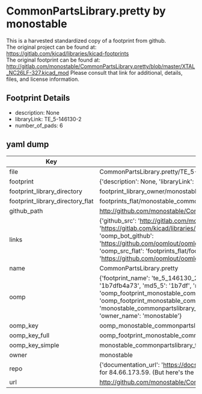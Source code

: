 # CommonPartsLibrary.pretty by monostable  
This is a harvested standardized copy of a footprint from github.  
The original project can be found at:  
https://gitlab.com/kicad/libraries/kicad-footprints  
The original footprint can be found at:
http://gitlab.com/monostable/CommonPartsLibrary.pretty/blob/master/XTAL_NC26LF-327.kicad_mod
Please consult that link for additional, details, files, and license information.  
## Footprint Details
* description: None  
* libraryLink: TE_5-146130-2  
* number_of_pads: 6  
## yaml dump  
| Key | Value |  
| --- | --- |  
| file | CommonPartsLibrary.pretty/TE_5-146130-2.kicad_mod |  
| footprint | {'description': None, 'libraryLink': 'TE_5-146130-2', 'number_of_pads': 6} |  
| footprint_library_directory | footprint_library_owner/monostable_CommonPartsLibrary.pretty |  
| footprint_library_directory_flat | footprints_flat/monostable_commonpartslibrary_te_5_146130_2/working |  
| github_path | http://github.com/monostable/CommonPartsLibrary.pretty/blob/master/TE_5-146130-2.kicad_mod |  
| links | {'github_src': 'http://gitlab.com/monostable/CommonPartsLibrary.pretty/blob/master/XTAL_NC26LF-327.kicad_mod', 'github_src_repo': 'https://gitlab.com/kicad/libraries/kicad-footprints', 'oomp_bot': 'footprints/monostable_commonpartslibrary_te_5_146130_2/working', 'oomp_bot_github': 'https://github.com/oomlout/oomlout_oomp_footprint_bot/tree/main/footprints/monostable_commonpartslibrary_te_5_146130_2/working', 'oomp_src_flat': 'footprints_flat/footprints_flat/monostable_commonpartslibrary_te_5_146130_2/working', 'oomp_src_flat_github': 'https://github.com/oomlout/oomlout_oomp_footprint_src/tree/main/footprints_flat/monostable_commonpartslibrary_te_5_146130_2/working'} |  
| name | CommonPartsLibrary.pretty |  
| oomp | {'footprint_name': 'te_5_146130_2', 'library_name': 'commonpartslibrary', 'md5': '1b7dfb4a7387e3683819fe61f78cfabd', 'md5_10': '1b7dfb4a73', 'md5_5': '1b7df', 'md5_6': '1b7dfb', 'oomp_key': 'oomp_monostable_commonpartslibrary_te_5_146130_2', 'oomp_key_extra': 'oomp_footprint_monostable_commonpartslibrary_te_5_146130_2', 'oomp_key_full': 'oomp_footprint_monostable_commonpartslibrary_te_5_146130_2_1b7dfb', 'oomp_key_simple': 'monostable_commonpartslibrary_te_5_146130_2', 'original_filename': 'CommonPartsLibrary.pretty/TE_5-146130-2.kicad_mod', 'owner_name': 'monostable'} |  
| oomp_key | oomp_monostable_commonpartslibrary_te_5_146130_2 |  
| oomp_key_full | oomp_footprint_monostable_commonpartslibrary_te_5_146130_2 |  
| oomp_key_simple | monostable_commonpartslibrary_te_5_146130_2 |  
| owner | monostable |  
| repo | {'documentation_url': 'https://docs.github.com/rest/overview/resources-in-the-rest-api#rate-limiting', 'message': "API rate limit exceeded for 84.66.173.59. (But here's the good news: Authenticated requests get a higher rate limit. Check out the documentation for more details.)"} |  
| url | http://github.com/monostable/CommonPartsLibrary.pretty |  

